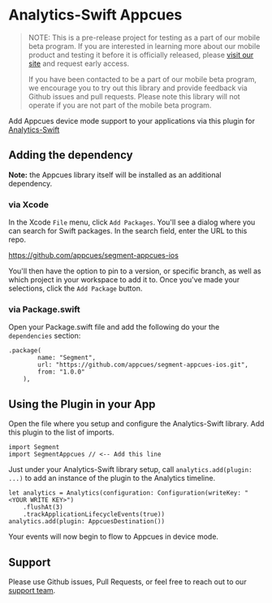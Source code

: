 # Analytics-Swift Appcues

>NOTE: This is a pre-release project for testing as a part of our mobile beta program. If you are interested in learning more about our mobile product and testing it before it is officially released, please [visit our site](https://www.appcues.com/mobile) and request early access.
>
>If you have been contacted to be a part of our mobile beta program, we encourage you to try out this library and provide feedback via Github issues and pull requests. Please note this library will not operate if you are not part of the mobile beta program.

Add Appcues device mode support to your applications via this plugin for [Analytics-Swift](https://github.com/segmentio/analytics-swift)

## Adding the dependency

**Note:** the Appcues library itself will be installed as an additional dependency.

### via Xcode
In the Xcode `File` menu, click `Add Packages`. You'll see a dialog where you can search for Swift packages. In the search field, enter the URL to this repo.

https://github.com/appcues/segment-appcues-ios

You'll then have the option to pin to a version, or specific branch, as well as which project in your workspace to add it to. Once you've made your selections, click the `Add Package` button.

### via Package.swift

Open your Package.swift file and add the following do your the `dependencies` section:

```
.package(
        name: "Segment",
        url: "https://github.com/appcues/segment-appcues-ios.git",
        from: "1.0.0"
    ),
```

## Using the Plugin in your App

Open the file where you setup and configure the Analytics-Swift library.  Add this plugin to the list of imports.

```
import Segment
import SegmentAppcues // <-- Add this line
```

Just under your Analytics-Swift library setup, call `analytics.add(plugin: ...)` to add an instance of the plugin to the Analytics timeline.

```
let analytics = Analytics(configuration: Configuration(writeKey: "<YOUR WRITE KEY>")
    .flushAt(3)
    .trackApplicationLifecycleEvents(true))
analytics.add(plugin: AppcuesDestination())
```

Your events will now begin to flow to Appcues in device mode.

## Support

Please use Github issues, Pull Requests, or feel free to reach out to our [support team](mailto:support@appcues.com).
